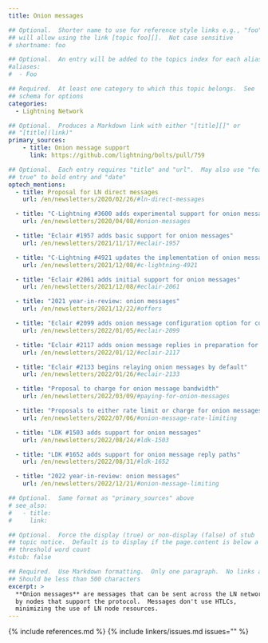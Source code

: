 ```yaml
---
title: Onion messages

## Optional.  Shorter name to use for reference style links e.g., "foo"
## will allow using the link [topic foo][].  Not case sensitive
# shortname: foo

## Optional.  An entry will be added to the topics index for each alias
#aliases:
#  - Foo

## Required.  At least one category to which this topic belongs.  See
## schema for options
categories:
  - Lightning Network

## Optional.  Produces a Markdown link with either "[title][]" or
## "[title](link)"
primary_sources:
    - title: Onion message support
      link: https://github.com/lightning/bolts/pull/759

## Optional.  Each entry requires "title" and "url".  May also use "feature:
## true" to bold entry and "date"
optech_mentions:
  - title: Proposal for LN direct messages
    url: /en/newsletters/2020/02/26/#ln-direct-messages

  - title: "C-Lightning #3600 adds experimental support for onion messages using blinded paths"
    url: /en/newsletters/2020/04/08/#onion-messages

  - title: "Eclair #1957 adds basic support for onion messages"
    url: /en/newsletters/2021/11/17/#eclair-1957

  - title: "C-Lightning #4921 updates the implementation of onion messages"
    url: /en/newsletters/2021/12/08/#c-lightning-4921

  - title: "Eclair #2061 adds initial support for onion messages"
    url: /en/newsletters/2021/12/08/#eclair-2061

  - title: "2021 year-in-review: onion messages"
    url: /en/newsletters/2021/12/22/#offers

  - title: "Eclair #2099 adds onion message configuration option for controling when to relay messages"
    url: /en/newsletters/2022/01/05/#eclair-2099

  - title: "Eclair #2117 adds onion message replies in preparation for supporting offers"
    url: /en/newsletters/2022/01/12/#eclair-2117

  - title: "Eclair #2133 begins relaying onion messages by default"
    url: /en/newsletters/2022/01/26/#eclair-2133

  - title: "Proposal to charge for onion message bandwidth"
    url: /en/newsletters/2022/03/09/#paying-for-onion-messages

  - title: "Proposals to either rate limit or charge for onion messages"
    url: /en/newsletters/2022/07/06/#onion-message-rate-limiting

  - title: "LDK #1503 adds support for onion messages"
    url: /en/newsletters/2022/08/24/#ldk-1503

  - title: "LDK #1652 adds support for onion message reply paths"
    url: /en/newsletters/2022/08/31/#ldk-1652

  - title: "2022 year-in-review: onion messages"
    url: /en/newsletters/2022/12/21/#onion-message-limiting

## Optional.  Same format as "primary_sources" above
# see_also:
#   - title:
#     link:

## Optional.  Force the display (true) or non-display (false) of stub
## topic notice.  Default is to display if the page.content is below a
## threshold word count
#stub: false

## Required.  Use Markdown formatting.  Only one paragraph.  No links allowed.
## Should be less than 500 characters
excerpt: >
  **Onion messages** are messages that can be sent across the LN network
  by nodes that support the protocol.  Messages don't use HTLCs,
  minimizing the use of LN node resources.
---
```


{% include references.md %}
{% include linkers/issues.md issues="" %}
